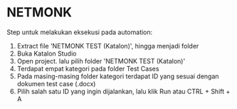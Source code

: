 # NETMONK

Step untuk melakukan eksekusi pada automation:
1. Extract file 'NETMONK TEST (Katalon)', hingga menjadi folder
2. Buka Katalon Studio
3. Open project. lalu pilih folder 'NETMONK TEST (Katalon)'
4. Terdapat empat kategori pada folder Test Cases
5. Pada masing-masing folder kategori terdapat ID yang sesuai dengan dokumen test case (.docx)
6. Pilih salah satu ID yang ingin dijalankan, lalu klik Run atau CTRL + Shift + A
